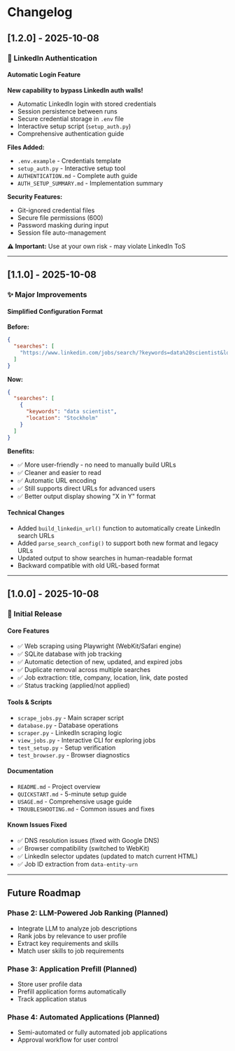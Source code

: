 # Changelog

## [1.2.0] - 2025-10-08

### 🔐 LinkedIn Authentication

#### Automatic Login Feature
**New capability to bypass LinkedIn auth walls!**

- Automatic LinkedIn login with stored credentials
- Session persistence between runs
- Secure credential storage in `.env` file
- Interactive setup script (`setup_auth.py`)
- Comprehensive authentication guide

**Files Added:**
- `.env.example` - Credentials template
- `setup_auth.py` - Interactive setup tool
- `AUTHENTICATION.md` - Complete auth guide
- `AUTH_SETUP_SUMMARY.md` - Implementation summary

**Security Features:**
- Git-ignored credential files
- Secure file permissions (600)
- Password masking during input
- Session file auto-management

**⚠️ Important:** Use at your own risk - may violate LinkedIn ToS

---

## [1.1.0] - 2025-10-08

### ✨ Major Improvements

#### Simplified Configuration Format
**Before:**
```json
{
  "searches": [
    "https://www.linkedin.com/jobs/search/?keywords=data%20scientist&location=Stockholm"
  ]
}
```

**Now:**
```json
{
  "searches": [
    {
      "keywords": "data scientist",
      "location": "Stockholm"
    }
  ]
}
```

**Benefits:**
- ✅ More user-friendly - no need to manually build URLs
- ✅ Cleaner and easier to read
- ✅ Automatic URL encoding
- ✅ Still supports direct URLs for advanced users
- ✅ Better output display showing "X in Y" format

#### Technical Changes
- Added `build_linkedin_url()` function to automatically create LinkedIn search URLs
- Added `parse_search_config()` to support both new format and legacy URLs
- Updated output to show searches in human-readable format
- Backward compatible with old URL-based format

---

## [1.0.0] - 2025-10-08

### 🎉 Initial Release

#### Core Features
- ✅ Web scraping using Playwright (WebKit/Safari engine)
- ✅ SQLite database with job tracking
- ✅ Automatic detection of new, updated, and expired jobs
- ✅ Duplicate removal across multiple searches
- ✅ Job extraction: title, company, location, link, date posted
- ✅ Status tracking (applied/not applied)

#### Tools & Scripts
- `scrape_jobs.py` - Main scraper script
- `database.py` - Database operations
- `scraper.py` - LinkedIn scraping logic
- `view_jobs.py` - Interactive CLI for exploring jobs
- `test_setup.py` - Setup verification
- `test_browser.py` - Browser diagnostics

#### Documentation
- `README.md` - Project overview
- `QUICKSTART.md` - 5-minute setup guide
- `USAGE.md` - Comprehensive usage guide
- `TROUBLESHOOTING.md` - Common issues and fixes

#### Known Issues Fixed
- ✅ DNS resolution issues (fixed with Google DNS)
- ✅ Browser compatibility (switched to WebKit)
- ✅ LinkedIn selector updates (updated to match current HTML)
- ✅ Job ID extraction from `data-entity-urn`

---

## Future Roadmap

### Phase 2: LLM-Powered Job Ranking (Planned)
- Integrate LLM to analyze job descriptions
- Rank jobs by relevance to user profile
- Extract key requirements and skills
- Match user skills to job requirements

### Phase 3: Application Prefill (Planned)
- Store user profile data
- Prefill application forms automatically
- Track application status

### Phase 4: Automated Applications (Planned)
- Semi-automated or fully automated job applications
- Approval workflow for user control

